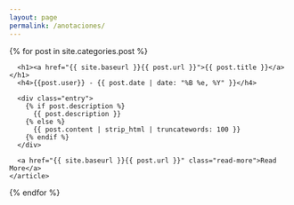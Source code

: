 ```yaml
---
layout: page
permalink: /anotaciones/
---
```


<div class="posts">
  {% for post in site.categories.post %}
    <article class="post">

      <h1><a href="{{ site.baseurl }}{{ post.url }}">{{ post.title }}</a></h1>
      <h4>{{post.user}} - {{ post.date | date: "%B %e, %Y" }}</h4>

      <div class="entry">    
        {% if post.description %}
          {{ post.description }}
        {% else %}
          {{ post.content | strip_html | truncatewords: 100 }}
        {% endif %}
      </div>

      <a href="{{ site.baseurl }}{{ post.url }}" class="read-more">Read More</a>
    </article>
  {% endfor %}
</div>
